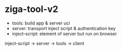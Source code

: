 # ziga-tool-v2

- tools: build app & server uci
- server: transport inject script & authentication key
- inject-script: element of server but run on browser

inject-script -> server -> tools -> client